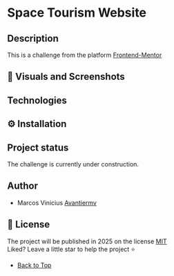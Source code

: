 # Space Tourism Website

## Description 

This is a challenge from the platform [Frontend-Mentor](https://www.frontendmentor.io/)

## 📸 Visuals and Screenshots

## Technologies            
  

## ⚙ Installation    


## Project status

The challenge is currently under construction.

## Author

- Marcos Vinicius [Avantiermv](https://www.frontendmentor.io/profile/Avantiermv)

## 📜 License             
The project will be published in 2025 on the license [MIT](./LICENSE)                      
Liked?  Leave a little star to help the project ⭐           

- [Back to Top](#space-tourism-website)

